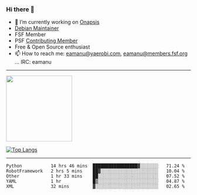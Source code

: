 ### Hi there 👋


- 🔭 I’m currently working on [Onapsis](http://onapsis.com)
- [Debian Maintainer](https://qa.debian.org/developer.php?login=eamanu%40yaerobi.com)
- FSF Member
- PSF [Contributing Member](https://www.python.org/psf/membership/#what-membership-classes-are-there)
- Free & Open Source enthusiast 
- 📫 How to reach me: eamanu@yaerobi.com, eamanu@members.fsf.org ... IRC: eamanu

---

<img height="180em" src="https://github-readme-stats.vercel.app/api?theme=dark&username=eamanu&show_icons=true&hide_border=true&&count_private=true&include_all_commits=true" />

[![Top Langs](https://github-readme-stats.vercel.app/api/top-langs/?theme=dark&username=eamanu&layout=compact)](https://github.com/anuraghazra/github-readme-stats)

---

<!--START_SECTION:waka-->
```text
Python           14 hrs 46 mins  █████████████████▓░░░░░░░   71.24 % 
RobotFramework   2 hrs 5 mins    ██▓░░░░░░░░░░░░░░░░░░░░░░   10.04 % 
Other            1 hr 33 mins    ██░░░░░░░░░░░░░░░░░░░░░░░   07.52 % 
YAML             1 hr            █▒░░░░░░░░░░░░░░░░░░░░░░░   04.87 % 
XML              32 mins         ▓░░░░░░░░░░░░░░░░░░░░░░░░   02.65 % 
```
<!--END_SECTION:waka-->
